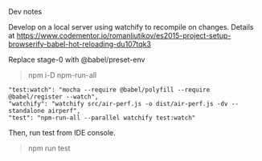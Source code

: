 Dev notes

Develop on a local server using watchify to recompile on changes.
Details at https://www.codementor.io/romanliutikov/es2015-project-setup-browserify-babel-hot-reloading-du107tqk3

Replace stage-0 with @babel/preset-env

> npm i-D npm-run-all

    "test:watch": "mocha --require @babel/polyfill --require @babel/register --watch",
    "watchify": "watchify src/air-perf.js -o dist/air-perf.js -dv --standalone airperf",
    "test": "npm-run-all --parallel watchify test:watch"

Then, run test from IDE console.

> npm run test

